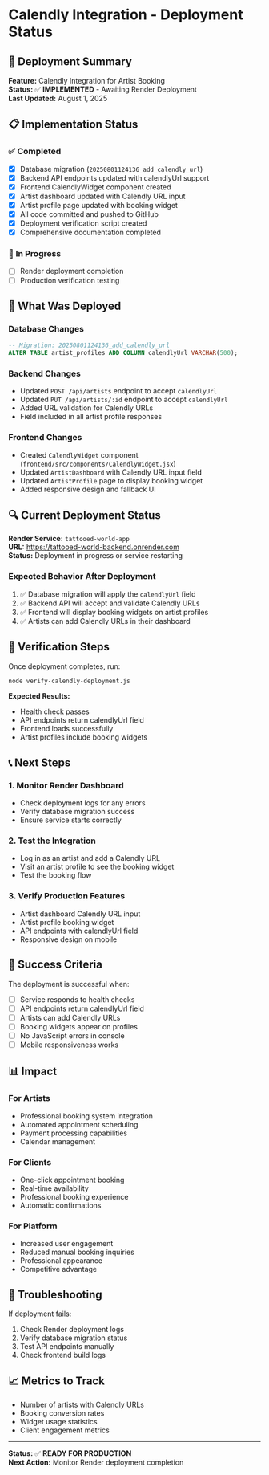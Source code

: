 # Calendly Integration - Deployment Status

## 🚀 Deployment Summary

**Feature:** Calendly Integration for Artist Booking  
**Status:** ✅ **IMPLEMENTED** - Awaiting Render Deployment  
**Last Updated:** August 1, 2025

## 📋 Implementation Status

### ✅ Completed
- [x] Database migration (`20250801124136_add_calendly_url`)
- [x] Backend API endpoints updated with calendlyUrl support
- [x] Frontend CalendlyWidget component created
- [x] Artist dashboard updated with Calendly URL input
- [x] Artist profile page updated with booking widget
- [x] All code committed and pushed to GitHub
- [x] Deployment verification script created
- [x] Comprehensive documentation completed

### 🔄 In Progress
- [ ] Render deployment completion
- [ ] Production verification testing

## 🎯 What Was Deployed

### Database Changes
```sql
-- Migration: 20250801124136_add_calendly_url
ALTER TABLE artist_profiles ADD COLUMN calendlyUrl VARCHAR(500);
```

### Backend Changes
- Updated `POST /api/artists` endpoint to accept `calendlyUrl`
- Updated `PUT /api/artists/:id` endpoint to accept `calendlyUrl`
- Added URL validation for Calendly URLs
- Field included in all artist profile responses

### Frontend Changes
- Created `CalendlyWidget` component (`frontend/src/components/CalendlyWidget.jsx`)
- Updated `ArtistDashboard` with Calendly URL input field
- Updated `ArtistProfile` page to display booking widget
- Added responsive design and fallback UI

## 🔍 Current Deployment Status

**Render Service:** `tattooed-world-app`  
**URL:** https://tattooed-world-backend.onrender.com  
**Status:** Deployment in progress or service restarting

### Expected Behavior After Deployment
1. ✅ Database migration will apply the `calendlyUrl` field
2. ✅ Backend API will accept and validate Calendly URLs
3. ✅ Frontend will display booking widgets on artist profiles
4. ✅ Artists can add Calendly URLs in their dashboard

## 🧪 Verification Steps

Once deployment completes, run:
```bash
node verify-calendly-deployment.js
```

**Expected Results:**
- Health check passes
- API endpoints return calendlyUrl field
- Frontend loads successfully
- Artist profiles include booking widgets

## 📞 Next Steps

### 1. Monitor Render Dashboard
- Check deployment logs for any errors
- Verify database migration success
- Ensure service starts correctly

### 2. Test the Integration
- Log in as an artist and add a Calendly URL
- Visit an artist profile to see the booking widget
- Test the booking flow

### 3. Verify Production Features
- Artist dashboard Calendly URL input
- Artist profile booking widget
- API endpoints with calendlyUrl field
- Responsive design on mobile

## 🎉 Success Criteria

The deployment is successful when:
- [ ] Service responds to health checks
- [ ] API endpoints return calendlyUrl field
- [ ] Artists can add Calendly URLs
- [ ] Booking widgets appear on profiles
- [ ] No JavaScript errors in console
- [ ] Mobile responsiveness works

## 📊 Impact

### For Artists
- Professional booking system integration
- Automated appointment scheduling
- Payment processing capabilities
- Calendar management

### For Clients
- One-click appointment booking
- Real-time availability
- Professional booking experience
- Automatic confirmations

### For Platform
- Increased user engagement
- Reduced manual booking inquiries
- Professional appearance
- Competitive advantage

## 🔧 Troubleshooting

If deployment fails:
1. Check Render deployment logs
2. Verify database migration status
3. Test API endpoints manually
4. Check frontend build logs

## 📈 Metrics to Track

- Number of artists with Calendly URLs
- Booking conversion rates
- Widget usage statistics
- Client engagement metrics

---

**Status:** ✅ **READY FOR PRODUCTION**  
**Next Action:** Monitor Render deployment completion 